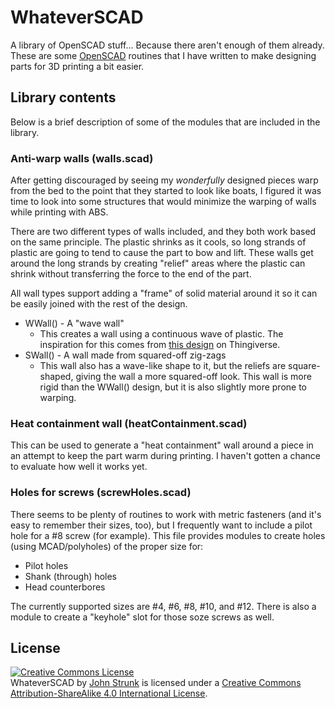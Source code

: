 WhateverSCAD
============

A library of OpenSCAD stuff... Because there aren't enough of them already.
These are some [OpenSCAD](http://www.openscad.org/) routines that I have written to make designing parts for 3D printing a bit easier.

## Library contents
Below is a brief description of some of the modules that are included in the library.

### Anti-warp walls (walls.scad)
After getting discouraged by seeing my _wonderfully_ designed pieces warp from the bed to the point that they started to look like boats, I figured it was time to look into some structures that would minimize the warping of walls while printing with ABS.

There are two different types of walls included, and they both work based on the same principle. The plastic shrinks as it cools, so long strands of plastic are going to tend to cause the part to bow and lift. These walls get around the long strands by creating "relief" areas where the plastic can shrink without transferring the force to the end of the part.

All wall types support adding a "frame" of solid material around it so it can be easily joined with the rest of the design.

* WWall() - A "wave wall"
  * This creates a wall using a continuous wave of plastic. The inspiration for this comes from [this design](http://www.thingiverse.com/thing:168352) on Thingiverse.
* SWall() - A wall made from squared-off zig-zags
  * This wall also has a wave-like shape to it, but the reliefs are square-shaped, giving the wall a more squared-off look. This wall is more rigid than the WWall() design, but it is also slightly more prone to warping.

### Heat containment wall (heatContainment.scad)
This can be used to generate a "heat containment" wall around a piece in an attempt to keep the part warm during printing. I haven't gotten a chance to evaluate how well it works yet.

### Holes for screws (screwHoles.scad)
There seems to be plenty of routines to work with metric fasteners (and it's easy to remember their sizes, too), but I frequently want to include a pilot hole for a #8 screw (for example). This file provides modules to create holes (using MCAD/polyholes) of the proper size for:
* Pilot holes
* Shank (through) holes
* Head counterbores

The currently supported sizes are #4, #6, #8, #10, and #12. There is also a module to create a "keyhole" slot for those soze screws as well.

## License
<a rel="license" href="http://creativecommons.org/licenses/by-sa/4.0/"><img alt="Creative Commons License" style="border-width:0" src="https://i.creativecommons.org/l/by-sa/4.0/88x31.png" /></a><br /><span xmlns:dct="http://purl.org/dc/terms/" property="dct:title">WhateverSCAD</span> by <a xmlns:cc="http://creativecommons.org/ns#" href="https://github.com/Whatever4783/WhateverSCAD" property="cc:attributionName" rel="cc:attributionURL">John Strunk</a> is licensed under a <a rel="license" href="http://creativecommons.org/licenses/by-sa/4.0/">Creative Commons Attribution-ShareAlike 4.0 International License</a>.
